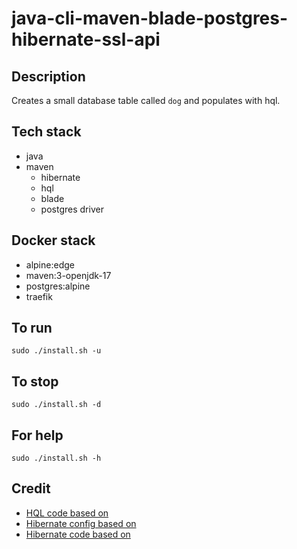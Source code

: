 # java-cli-maven-blade-postgres-hibernate-ssl-api

## Description
Creates a small database table
called `dog` and populates with
hql.

## Tech stack
- java
- maven
  - hibernate
  - hql
  - blade
  - postgres driver

## Docker stack
- alpine:edge
- maven:3-openjdk-17
- postgres:alpine
- traefik

## To run
`sudo ./install.sh -u`

## To stop
`sudo ./install.sh -d`

## For help
`sudo ./install.sh -h`

## Credit
- [HQL code based on](https://www.journaldev.com/2954/hibernate-query-language-hql-example-tutorial)
- [Hibernate config based on](https://www.theserverside.com/blog/Coffee-Talk-Java-News-Stories-and-Opinions/An-example-hibernatecfgxml-for-MySQL-8-and-Hibernate-5)
- [Hibernate code based on](https://github.com/lokeshgupta1981/hibernate/tree/master/hibernate-hello-world)
